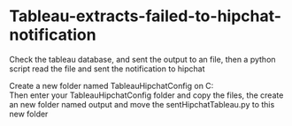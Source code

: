# Tableau-extracts-failed-to-hipchat-notification
Check the tableau database, and sent the output to an file, then a python script read the file and sent the notification to hipchat

Create a new folder named TableauHipchatConfig  on C:\
Then enter your TableauHipchatConfig folder and copy the files, the create an new folder named output and move the sentHipchatTableau.py to this new folder
